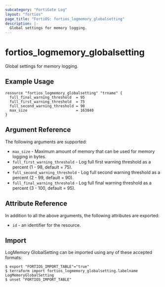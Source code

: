 ```yaml
---
subcategory: "FortiGate Log"
layout: "fortios"
page_title: "FortiOS: fortios_logmemory_globalsetting"
description: |-
  Global settings for memory logging.
---
```


# fortios_logmemory_globalsetting
Global settings for memory logging.

## Example Usage

```hcl
resource "fortios_logmemory_globalsetting" "trname" {
  full_final_warning_threshold  = 95
  full_first_warning_threshold  = 75
  full_second_warning_threshold = 90
  max_size                      = 163840
}
```

## Argument Reference


The following arguments are supported:

* `max_size` - Maximum amount of memory that can be used for memory logging in bytes.
* `full_first_warning_threshold` - Log full first warning threshold as a percent (1 - 98, default = 75).
* `full_second_warning_threshold` - Log full second warning threshold as a percent (2 - 99, default = 90).
* `full_final_warning_threshold` - Log full final warning threshold as a percent (3 - 100, default = 95).


## Attribute Reference

In addition to all the above arguments, the following attributes are exported:
* `id` - an identifier for the resource.

## Import

LogMemory GlobalSetting can be imported using any of these accepted formats:
```
$ export "FORTIOS_IMPORT_TABLE"="true"
$ terraform import fortios_logmemory_globalsetting.labelname LogMemoryGlobalSetting
$ unset "FORTIOS_IMPORT_TABLE"
```
